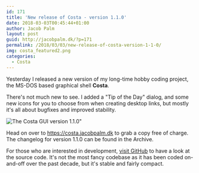 ```yaml
---
id: 171
title: 'New release of Costa - version 1.1.0'
date: 2018-03-03T00:45:44+01:00
author: Jacob Palm
layout: post
guid: http://jacobpalm.dk/?p=171
permalink: /2018/03/03/new-release-of-costa-version-1-1-0/
img: costa_featured2.png
categories:
  - Costa
---
```

Yesterday I released a new version of my long-time hobby coding project, the MS-DOS based graphical shell **Costa**.

There's not much new to see. I added a "Tip of the Day" dialog, and some new icons for you to choose from when creating desktop links, but mostly it's all about bugfixes and improved stability.

![The Costa GUI version 1.1.0"]({{site.baseurl}}/assets/img/110.png)

Head on over to <https://costa.jacobpalm.dk> to grab a copy free of charge. The changelog for version 1.1.0 can be found in the Archive.

For those who are interested in development, [visit GitHub](https://github.com/jacobpalm/costa) to have a look at the source code. It's not the most fancy codebase as it has been coded on-and-off over the past decade, but it's stable and fairly compact.